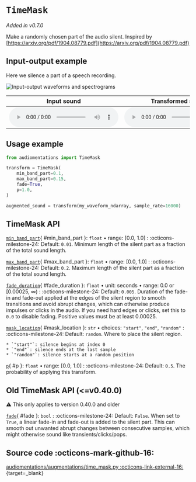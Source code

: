 # `TimeMask`

_Added in v0.7.0_

Make a randomly chosen part of the audio silent. Inspired by
[https://arxiv.org/pdf/1904.08779.pdf](https://arxiv.org/pdf/1904.08779.pdf)


## Input-output example

Here we silence a part of a speech recording.

![Input-output waveforms and spectrograms](TimeMask.webp)

| Input sound                                                                               | Transformed sound                                                                               |
|-------------------------------------------------------------------------------------------|-------------------------------------------------------------------------------------------------|
| <audio controls><source src="../TimeMask_input.flac" type="audio/flac"></audio> | <audio controls><source src="../TimeMask_transformed.flac" type="audio/flac"></audio> | 


## Usage example

```python
from audiomentations import TimeMask

transform = TimeMask(
    min_band_part=0.1,
    max_band_part=0.15,
    fade=True,
    p=1.0,
)

augmented_sound = transform(my_waveform_ndarray, sample_rate=16000)
```

## TimeMask API

[`min_band_part`](#min_band_part){ #min_band_part }: `float` • range: [0.0, 1.0]
:   :octicons-milestone-24: Default: `0.01`. Minimum length of the silent part as a
    fraction of the total sound length.

[`max_band_part`](#max_band_part){ #max_band_part }: `float` • range: [0.0, 1.0]
:   :octicons-milestone-24: Default: `0.2`. Maximum length of the silent part as a
    fraction of the total sound length.

[`fade_duration`](#fade_duration){ #fade_duration }: `float` • unit: seconds • range: 0.0 or [0.00025, ∞)
: :octicons-milestone-24: Default: `0.005`. Duration of the fade-in and fade-out applied
    at the edges of the silent region to smooth transitions and avoid abrupt
    changes, which can otherwise produce impulses or clicks in the audio.
    If you need hard edges or clicks, set this to `0.0` to disable fading.
    Positive values must be at least 0.00025.

[`mask_location`](#mask_location){ #mask_location }: `str` • choices: `"start"`, `"end"`, `"random"`
: :octicons-milestone-24: Default: `random`. Where to place the silent region.
    
    * `"start"`: silence begins at index 0
    * `"end"`: silence ends at the last sample
    * `"random"`: silence starts at a random position

[`p`](#p){ #p }: `float` • range: [0.0, 1.0]
:   :octicons-milestone-24: Default: `0.5`. The probability of applying this transform.

## Old TimeMask API (<=v0.40.0)

:warning: This only applies to version 0.40.0 and older

[`fade`](#fade){ #fade }: `bool`
:   :octicons-milestone-24: Default: `False`. When set to `True`, a linear fade-in and fade-out is added to the silent part.
    This can smooth out unwanted abrupt changes between consecutive samples, which might
    otherwise sound like transients/clicks/pops.

## Source code :octicons-mark-github-16:

[audiomentations/augmentations/time_mask.py :octicons-link-external-16:](https://github.com/iver56/audiomentations/blob/main/audiomentations/augmentations/time_mask.py){target=_blank}
